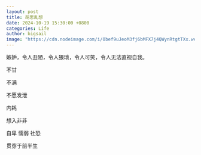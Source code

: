 ```yaml
---
layout: post
title: 胡思乱想
date: 2024-10-19 15:30:00 +0800
categories: Life
author: bigsail
image: "https://cdn.nodeimage.com/i/0bef9uJeoM3fj6bMFX7j4QWynRtgtTXx.webp"
---
```

嫉妒，令人丑陋，令人猥琐，令人可笑，令人无法直视自我。

不甘

不满

不愿发泄

内耗

想入非非

自卑 懦弱 社恐

贯穿于前半生

